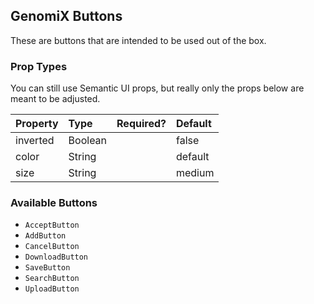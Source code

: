 GenomiX Buttons
---------------

These are buttons that are intended to be used out of the box.

### Prop Types

You can still use Semantic UI props, but really only the props below are meant to be adjusted.

| Property | Type | Required? | Default |
|:---|:---|:---:|:---|
| inverted | Boolean |  | false |
| color | String |  | default |
| size | String |  | medium |


### Available Buttons

+ `AcceptButton`
+ `AddButton`
+ `CancelButton`
+ `DownloadButton`
+ `SaveButton`
+ `SearchButton`
+ `UploadButton`
